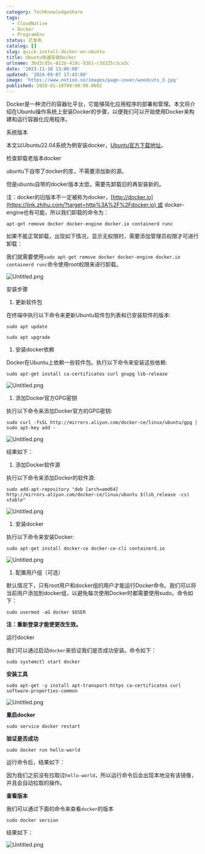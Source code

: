 ```yaml
---
category: TechKnowledgeShare
tags:
  - CloudNative
  - Docker
  - ProgramEnv
status: 已发布
catalog: []
slug: quick-install-docker-on-ubuntu
title: Ubuntu快速安装Docker
urlname: 3bd3cd5c-012b-418c-93b1-c3d325c3ca3c
date: '2023-11-18 13:06:00'
updated: '2024-09-07 17:43:00'
image: 'https://www.notion.so/images/page-cover/woodcuts_3.jpg'
published: 2020-01-18T08:00:00.000Z
---
```


Docker是一种流行的容器化平台，它能够简化应用程序的部署和管理。本文将介绍在Ubuntu操作系统上安装Docker的步骤，以便我们可以开始使用Docker来构建和运行容器化应用程序。


系统版本


本文以Ubuntu22.04系统为例安装docker，[Ubuntu官方下载地址](https://link.zhihu.com/?target=https%3A%2F%2Fubuntu.com%2Fdownload)。


检查卸载老版本docker


ubuntu下自带了docker的库，不需要添加新的源。


但是ubuntu自带的docker版本太低，需要先卸载旧的再安装新的。


注：docker的旧版本不一定被称为docker，[http://docker.io](https://link.zhihu.com/?target=http%3A%2F%2Fdocker.io) 或 docker-engine也有可能，所以我们卸载的命令为：


`apt-get remove docker docker-engine docker.io containerd runc`


如果不能正常卸载，出现如下情况，显示无权限时，需要添加管理员权限才可进行卸载：


我们就需要使用`sudo apt-get remove docker docker-engine docker.io containerd runc`命令使用root权限来进行卸载。


![Untitled.png](https://prod-files-secure.s3.us-west-2.amazonaws.com/5d24fe63-e567-4804-86f9-9fdc62e13082/39952d0f-7851-4550-b715-72a33876c773/Untitled.png?X-Amz-Algorithm=AWS4-HMAC-SHA256&X-Amz-Content-Sha256=UNSIGNED-PAYLOAD&X-Amz-Credential=ASIAZI2LB466WKYNSAE4%2F20250222%2Fus-west-2%2Fs3%2Faws4_request&X-Amz-Date=20250222T053526Z&X-Amz-Expires=3600&X-Amz-Security-Token=IQoJb3JpZ2luX2VjEL3%2F%2F%2F%2F%2F%2F%2F%2F%2F%2FwEaCXVzLXdlc3QtMiJGMEQCIFH5LUW4qcsy8K3s7KuyZ4QqJzoUwmNRO%2Bk%2F87r%2BTGoiAiB0B9vJ99T929L%2FmIQFwomWdGIQ2oeyDSal3t%2FfZ%2Fy5kyqIBAjm%2F%2F%2F%2F%2F%2F%2F%2F%2F%2F8BEAAaDDYzNzQyMzE4MzgwNSIMYwn79OK%2B%2BbWTADTuKtwDU4hqCtqhRHLxEHpGFqUHAsiAYZmzLGoDOxvsITFOasxPlf9JtYe5Y17t7kppcINlGMEr16P6dkf5n%2FbdH531OXbCWuqbY2fBpfJRo%2BPu4EvoFavMtxqpiNdnJ5DjDueJBd5pmmpAbcgJYcUc0tWgPPqYJQjoDXS4pR2JdMLTg8149PNOEjZQgCcjQIxhldbb3ro6mI21spKz1WnYnemv3MgoRBcooO%2F20NOiMfflnVW7z4YiajaT5QPv3eRWE1EXZ9%2FJAQCUJeZKpCmUQYBGh28N6LBPUssXGpMggCUBr3ckavIMStQu2w9sOO9HTIaUA7iEy8mXi0OJ4Lwn1oCQcE70T%2FhxChALhkcW9aSB4jVNaG6ImClwK9ASyhwBgFCbOyxCdR1w5Nsnngc6%2FGjOQWgPae0DXBFuYZQq5AUBFlS%2FJhu5sQtUi%2BHcCIIdEtL%2BZ%2Bm%2F6YYWC1qqSyhGn%2BVY%2Fo1e7UuEZ9kKKLoBIio50hdbXD2ucRDJ2M5PIYFmigzf81Sgm0lfQS76RMvZbRDLrr72LMRhv%2F%2FN1xN%2BKcSlw9Uo5Hzt6qrOBJa%2BxZxfXW7yQbi1RjVHsJm36Q%2FyQNKbSzGzXgQP0W17GxcAXAUcEmlHCKFYEdj%2FUOOvdawwmqjlvQY6pgEAFFCXNhpo9cFFwpdDGysYj5Qmod5OE2i7dRS14OuFU3l%2BFU1OKBfSWqY0iRnvTudvXk8K2TCeBUd2Qu%2FmDPmTwXeiigRoje%2Fxv5QikP6u5BaPAA4Ic6I7omV1Xc6NJ3adw384cW%2FWWygRchrUgqY%2B%2B%2FMY8Vt%2Fi6B1qmhrB7Qft%2BuS%2FO8yU4%2B2mc3rMyA%2BtvhES3lRSXXp%2Fyh2RZk0imYAqPadTJ9O&X-Amz-Signature=a9070add81e2c25f98a8beca7248e361034d4b7057e8ee874d0d017041774989&X-Amz-SignedHeaders=host&x-id=GetObject)


安装步骤

1. 更新软件包

在终端中执行以下命令来更新Ubuntu软件包列表和已安装软件的版本:


`sudo apt update`


`sudo apt upgrade`

1. 安装docker依赖

Docker在Ubuntu上依赖一些软件包。执行以下命令来安装这些依赖:


`sudo apt-get install ca-certificates curl gnupg lsb-release`


![Untitled.png](https://prod-files-secure.s3.us-west-2.amazonaws.com/5d24fe63-e567-4804-86f9-9fdc62e13082/b5a549a8-6621-4824-a151-93e8b0592f14/Untitled.png?X-Amz-Algorithm=AWS4-HMAC-SHA256&X-Amz-Content-Sha256=UNSIGNED-PAYLOAD&X-Amz-Credential=ASIAZI2LB466WKYNSAE4%2F20250222%2Fus-west-2%2Fs3%2Faws4_request&X-Amz-Date=20250222T053526Z&X-Amz-Expires=3600&X-Amz-Security-Token=IQoJb3JpZ2luX2VjEL3%2F%2F%2F%2F%2F%2F%2F%2F%2F%2FwEaCXVzLXdlc3QtMiJGMEQCIFH5LUW4qcsy8K3s7KuyZ4QqJzoUwmNRO%2Bk%2F87r%2BTGoiAiB0B9vJ99T929L%2FmIQFwomWdGIQ2oeyDSal3t%2FfZ%2Fy5kyqIBAjm%2F%2F%2F%2F%2F%2F%2F%2F%2F%2F8BEAAaDDYzNzQyMzE4MzgwNSIMYwn79OK%2B%2BbWTADTuKtwDU4hqCtqhRHLxEHpGFqUHAsiAYZmzLGoDOxvsITFOasxPlf9JtYe5Y17t7kppcINlGMEr16P6dkf5n%2FbdH531OXbCWuqbY2fBpfJRo%2BPu4EvoFavMtxqpiNdnJ5DjDueJBd5pmmpAbcgJYcUc0tWgPPqYJQjoDXS4pR2JdMLTg8149PNOEjZQgCcjQIxhldbb3ro6mI21spKz1WnYnemv3MgoRBcooO%2F20NOiMfflnVW7z4YiajaT5QPv3eRWE1EXZ9%2FJAQCUJeZKpCmUQYBGh28N6LBPUssXGpMggCUBr3ckavIMStQu2w9sOO9HTIaUA7iEy8mXi0OJ4Lwn1oCQcE70T%2FhxChALhkcW9aSB4jVNaG6ImClwK9ASyhwBgFCbOyxCdR1w5Nsnngc6%2FGjOQWgPae0DXBFuYZQq5AUBFlS%2FJhu5sQtUi%2BHcCIIdEtL%2BZ%2Bm%2F6YYWC1qqSyhGn%2BVY%2Fo1e7UuEZ9kKKLoBIio50hdbXD2ucRDJ2M5PIYFmigzf81Sgm0lfQS76RMvZbRDLrr72LMRhv%2F%2FN1xN%2BKcSlw9Uo5Hzt6qrOBJa%2BxZxfXW7yQbi1RjVHsJm36Q%2FyQNKbSzGzXgQP0W17GxcAXAUcEmlHCKFYEdj%2FUOOvdawwmqjlvQY6pgEAFFCXNhpo9cFFwpdDGysYj5Qmod5OE2i7dRS14OuFU3l%2BFU1OKBfSWqY0iRnvTudvXk8K2TCeBUd2Qu%2FmDPmTwXeiigRoje%2Fxv5QikP6u5BaPAA4Ic6I7omV1Xc6NJ3adw384cW%2FWWygRchrUgqY%2B%2B%2FMY8Vt%2Fi6B1qmhrB7Qft%2BuS%2FO8yU4%2B2mc3rMyA%2BtvhES3lRSXXp%2Fyh2RZk0imYAqPadTJ9O&X-Amz-Signature=a0ada27f2ac004c8f643ae13aa27a8881764b0aefa526cad6eae5ab6180378b4&X-Amz-SignedHeaders=host&x-id=GetObject)

1. 添加Docker官方GPG密钥

执行以下命令来添加Docker官方的GPG密钥:


`sudo curl -fsSL http://mirrors.aliyun.com/docker-ce/linux/ubuntu/gpg | sudo apt-key add -`


![Untitled.png](https://prod-files-secure.s3.us-west-2.amazonaws.com/5d24fe63-e567-4804-86f9-9fdc62e13082/98014b5e-f5b7-4b16-804e-ab6917971bd3/Untitled.png?X-Amz-Algorithm=AWS4-HMAC-SHA256&X-Amz-Content-Sha256=UNSIGNED-PAYLOAD&X-Amz-Credential=ASIAZI2LB466WKYNSAE4%2F20250222%2Fus-west-2%2Fs3%2Faws4_request&X-Amz-Date=20250222T053526Z&X-Amz-Expires=3600&X-Amz-Security-Token=IQoJb3JpZ2luX2VjEL3%2F%2F%2F%2F%2F%2F%2F%2F%2F%2FwEaCXVzLXdlc3QtMiJGMEQCIFH5LUW4qcsy8K3s7KuyZ4QqJzoUwmNRO%2Bk%2F87r%2BTGoiAiB0B9vJ99T929L%2FmIQFwomWdGIQ2oeyDSal3t%2FfZ%2Fy5kyqIBAjm%2F%2F%2F%2F%2F%2F%2F%2F%2F%2F8BEAAaDDYzNzQyMzE4MzgwNSIMYwn79OK%2B%2BbWTADTuKtwDU4hqCtqhRHLxEHpGFqUHAsiAYZmzLGoDOxvsITFOasxPlf9JtYe5Y17t7kppcINlGMEr16P6dkf5n%2FbdH531OXbCWuqbY2fBpfJRo%2BPu4EvoFavMtxqpiNdnJ5DjDueJBd5pmmpAbcgJYcUc0tWgPPqYJQjoDXS4pR2JdMLTg8149PNOEjZQgCcjQIxhldbb3ro6mI21spKz1WnYnemv3MgoRBcooO%2F20NOiMfflnVW7z4YiajaT5QPv3eRWE1EXZ9%2FJAQCUJeZKpCmUQYBGh28N6LBPUssXGpMggCUBr3ckavIMStQu2w9sOO9HTIaUA7iEy8mXi0OJ4Lwn1oCQcE70T%2FhxChALhkcW9aSB4jVNaG6ImClwK9ASyhwBgFCbOyxCdR1w5Nsnngc6%2FGjOQWgPae0DXBFuYZQq5AUBFlS%2FJhu5sQtUi%2BHcCIIdEtL%2BZ%2Bm%2F6YYWC1qqSyhGn%2BVY%2Fo1e7UuEZ9kKKLoBIio50hdbXD2ucRDJ2M5PIYFmigzf81Sgm0lfQS76RMvZbRDLrr72LMRhv%2F%2FN1xN%2BKcSlw9Uo5Hzt6qrOBJa%2BxZxfXW7yQbi1RjVHsJm36Q%2FyQNKbSzGzXgQP0W17GxcAXAUcEmlHCKFYEdj%2FUOOvdawwmqjlvQY6pgEAFFCXNhpo9cFFwpdDGysYj5Qmod5OE2i7dRS14OuFU3l%2BFU1OKBfSWqY0iRnvTudvXk8K2TCeBUd2Qu%2FmDPmTwXeiigRoje%2Fxv5QikP6u5BaPAA4Ic6I7omV1Xc6NJ3adw384cW%2FWWygRchrUgqY%2B%2B%2FMY8Vt%2Fi6B1qmhrB7Qft%2BuS%2FO8yU4%2B2mc3rMyA%2BtvhES3lRSXXp%2Fyh2RZk0imYAqPadTJ9O&X-Amz-Signature=585f59d658640e2cbe02faae377ce111222a704e8d47607514c3beb27e9985be&X-Amz-SignedHeaders=host&x-id=GetObject)


结果如下：

1. 添加Docker软件源

执行以下命令来添加Docker的软件源:


`sudo add-apt-repository "deb [arch=amd64] http://mirrors.aliyun.com/docker-ce/linux/ubuntu $(lsb_release -cs) stable"`


![Untitled.png](https://prod-files-secure.s3.us-west-2.amazonaws.com/5d24fe63-e567-4804-86f9-9fdc62e13082/7fc5bdbe-9d4c-48b8-ba03-3309380f47ba/Untitled.png?X-Amz-Algorithm=AWS4-HMAC-SHA256&X-Amz-Content-Sha256=UNSIGNED-PAYLOAD&X-Amz-Credential=ASIAZI2LB466WKYNSAE4%2F20250222%2Fus-west-2%2Fs3%2Faws4_request&X-Amz-Date=20250222T053526Z&X-Amz-Expires=3600&X-Amz-Security-Token=IQoJb3JpZ2luX2VjEL3%2F%2F%2F%2F%2F%2F%2F%2F%2F%2FwEaCXVzLXdlc3QtMiJGMEQCIFH5LUW4qcsy8K3s7KuyZ4QqJzoUwmNRO%2Bk%2F87r%2BTGoiAiB0B9vJ99T929L%2FmIQFwomWdGIQ2oeyDSal3t%2FfZ%2Fy5kyqIBAjm%2F%2F%2F%2F%2F%2F%2F%2F%2F%2F8BEAAaDDYzNzQyMzE4MzgwNSIMYwn79OK%2B%2BbWTADTuKtwDU4hqCtqhRHLxEHpGFqUHAsiAYZmzLGoDOxvsITFOasxPlf9JtYe5Y17t7kppcINlGMEr16P6dkf5n%2FbdH531OXbCWuqbY2fBpfJRo%2BPu4EvoFavMtxqpiNdnJ5DjDueJBd5pmmpAbcgJYcUc0tWgPPqYJQjoDXS4pR2JdMLTg8149PNOEjZQgCcjQIxhldbb3ro6mI21spKz1WnYnemv3MgoRBcooO%2F20NOiMfflnVW7z4YiajaT5QPv3eRWE1EXZ9%2FJAQCUJeZKpCmUQYBGh28N6LBPUssXGpMggCUBr3ckavIMStQu2w9sOO9HTIaUA7iEy8mXi0OJ4Lwn1oCQcE70T%2FhxChALhkcW9aSB4jVNaG6ImClwK9ASyhwBgFCbOyxCdR1w5Nsnngc6%2FGjOQWgPae0DXBFuYZQq5AUBFlS%2FJhu5sQtUi%2BHcCIIdEtL%2BZ%2Bm%2F6YYWC1qqSyhGn%2BVY%2Fo1e7UuEZ9kKKLoBIio50hdbXD2ucRDJ2M5PIYFmigzf81Sgm0lfQS76RMvZbRDLrr72LMRhv%2F%2FN1xN%2BKcSlw9Uo5Hzt6qrOBJa%2BxZxfXW7yQbi1RjVHsJm36Q%2FyQNKbSzGzXgQP0W17GxcAXAUcEmlHCKFYEdj%2FUOOvdawwmqjlvQY6pgEAFFCXNhpo9cFFwpdDGysYj5Qmod5OE2i7dRS14OuFU3l%2BFU1OKBfSWqY0iRnvTudvXk8K2TCeBUd2Qu%2FmDPmTwXeiigRoje%2Fxv5QikP6u5BaPAA4Ic6I7omV1Xc6NJ3adw384cW%2FWWygRchrUgqY%2B%2B%2FMY8Vt%2Fi6B1qmhrB7Qft%2BuS%2FO8yU4%2B2mc3rMyA%2BtvhES3lRSXXp%2Fyh2RZk0imYAqPadTJ9O&X-Amz-Signature=7e434744e83bfe13c70ac7d93cfe45ea966c1cb36aed8853eead5c02b9eb5a38&X-Amz-SignedHeaders=host&x-id=GetObject)

1. 安装docker

执行以下命令来安装Docker:


`sudo apt-get install docker-ce docker-ce-cli containerd.io`


![Untitled.png](https://prod-files-secure.s3.us-west-2.amazonaws.com/5d24fe63-e567-4804-86f9-9fdc62e13082/d5ede442-ffc5-49c3-a76a-76559a797244/Untitled.png?X-Amz-Algorithm=AWS4-HMAC-SHA256&X-Amz-Content-Sha256=UNSIGNED-PAYLOAD&X-Amz-Credential=ASIAZI2LB466WKYNSAE4%2F20250222%2Fus-west-2%2Fs3%2Faws4_request&X-Amz-Date=20250222T053526Z&X-Amz-Expires=3600&X-Amz-Security-Token=IQoJb3JpZ2luX2VjEL3%2F%2F%2F%2F%2F%2F%2F%2F%2F%2FwEaCXVzLXdlc3QtMiJGMEQCIFH5LUW4qcsy8K3s7KuyZ4QqJzoUwmNRO%2Bk%2F87r%2BTGoiAiB0B9vJ99T929L%2FmIQFwomWdGIQ2oeyDSal3t%2FfZ%2Fy5kyqIBAjm%2F%2F%2F%2F%2F%2F%2F%2F%2F%2F8BEAAaDDYzNzQyMzE4MzgwNSIMYwn79OK%2B%2BbWTADTuKtwDU4hqCtqhRHLxEHpGFqUHAsiAYZmzLGoDOxvsITFOasxPlf9JtYe5Y17t7kppcINlGMEr16P6dkf5n%2FbdH531OXbCWuqbY2fBpfJRo%2BPu4EvoFavMtxqpiNdnJ5DjDueJBd5pmmpAbcgJYcUc0tWgPPqYJQjoDXS4pR2JdMLTg8149PNOEjZQgCcjQIxhldbb3ro6mI21spKz1WnYnemv3MgoRBcooO%2F20NOiMfflnVW7z4YiajaT5QPv3eRWE1EXZ9%2FJAQCUJeZKpCmUQYBGh28N6LBPUssXGpMggCUBr3ckavIMStQu2w9sOO9HTIaUA7iEy8mXi0OJ4Lwn1oCQcE70T%2FhxChALhkcW9aSB4jVNaG6ImClwK9ASyhwBgFCbOyxCdR1w5Nsnngc6%2FGjOQWgPae0DXBFuYZQq5AUBFlS%2FJhu5sQtUi%2BHcCIIdEtL%2BZ%2Bm%2F6YYWC1qqSyhGn%2BVY%2Fo1e7UuEZ9kKKLoBIio50hdbXD2ucRDJ2M5PIYFmigzf81Sgm0lfQS76RMvZbRDLrr72LMRhv%2F%2FN1xN%2BKcSlw9Uo5Hzt6qrOBJa%2BxZxfXW7yQbi1RjVHsJm36Q%2FyQNKbSzGzXgQP0W17GxcAXAUcEmlHCKFYEdj%2FUOOvdawwmqjlvQY6pgEAFFCXNhpo9cFFwpdDGysYj5Qmod5OE2i7dRS14OuFU3l%2BFU1OKBfSWqY0iRnvTudvXk8K2TCeBUd2Qu%2FmDPmTwXeiigRoje%2Fxv5QikP6u5BaPAA4Ic6I7omV1Xc6NJ3adw384cW%2FWWygRchrUgqY%2B%2B%2FMY8Vt%2Fi6B1qmhrB7Qft%2BuS%2FO8yU4%2B2mc3rMyA%2BtvhES3lRSXXp%2Fyh2RZk0imYAqPadTJ9O&X-Amz-Signature=eaa1891080b490f6244de1fcd662d182e118f578a56a07e4c28726036c6a5597&X-Amz-SignedHeaders=host&x-id=GetObject)

1. 配置用户组（可选）

默认情况下，只有root用户和docker组的用户才能运行Docker命令。我们可以将当前用户添加到docker组，以避免每次使用Docker时都需要使用sudo。命令如下：


`sudo usermod -aG docker $USER`


**注：重新登录才能使更改生效。**


运行docker


我们可以通过启动`docker`来验证我们是否成功安装。命令如下：


`sudo systemctl start docker`


**安装工具**


`sudo apt-get -y install apt-transport-https ca-certificates curl software-properties-common`


![Untitled.png](https://prod-files-secure.s3.us-west-2.amazonaws.com/5d24fe63-e567-4804-86f9-9fdc62e13082/0c3615c1-94db-46f5-9743-68bb221a9964/Untitled.png?X-Amz-Algorithm=AWS4-HMAC-SHA256&X-Amz-Content-Sha256=UNSIGNED-PAYLOAD&X-Amz-Credential=ASIAZI2LB466WKYNSAE4%2F20250222%2Fus-west-2%2Fs3%2Faws4_request&X-Amz-Date=20250222T053526Z&X-Amz-Expires=3600&X-Amz-Security-Token=IQoJb3JpZ2luX2VjEL3%2F%2F%2F%2F%2F%2F%2F%2F%2F%2FwEaCXVzLXdlc3QtMiJGMEQCIFH5LUW4qcsy8K3s7KuyZ4QqJzoUwmNRO%2Bk%2F87r%2BTGoiAiB0B9vJ99T929L%2FmIQFwomWdGIQ2oeyDSal3t%2FfZ%2Fy5kyqIBAjm%2F%2F%2F%2F%2F%2F%2F%2F%2F%2F8BEAAaDDYzNzQyMzE4MzgwNSIMYwn79OK%2B%2BbWTADTuKtwDU4hqCtqhRHLxEHpGFqUHAsiAYZmzLGoDOxvsITFOasxPlf9JtYe5Y17t7kppcINlGMEr16P6dkf5n%2FbdH531OXbCWuqbY2fBpfJRo%2BPu4EvoFavMtxqpiNdnJ5DjDueJBd5pmmpAbcgJYcUc0tWgPPqYJQjoDXS4pR2JdMLTg8149PNOEjZQgCcjQIxhldbb3ro6mI21spKz1WnYnemv3MgoRBcooO%2F20NOiMfflnVW7z4YiajaT5QPv3eRWE1EXZ9%2FJAQCUJeZKpCmUQYBGh28N6LBPUssXGpMggCUBr3ckavIMStQu2w9sOO9HTIaUA7iEy8mXi0OJ4Lwn1oCQcE70T%2FhxChALhkcW9aSB4jVNaG6ImClwK9ASyhwBgFCbOyxCdR1w5Nsnngc6%2FGjOQWgPae0DXBFuYZQq5AUBFlS%2FJhu5sQtUi%2BHcCIIdEtL%2BZ%2Bm%2F6YYWC1qqSyhGn%2BVY%2Fo1e7UuEZ9kKKLoBIio50hdbXD2ucRDJ2M5PIYFmigzf81Sgm0lfQS76RMvZbRDLrr72LMRhv%2F%2FN1xN%2BKcSlw9Uo5Hzt6qrOBJa%2BxZxfXW7yQbi1RjVHsJm36Q%2FyQNKbSzGzXgQP0W17GxcAXAUcEmlHCKFYEdj%2FUOOvdawwmqjlvQY6pgEAFFCXNhpo9cFFwpdDGysYj5Qmod5OE2i7dRS14OuFU3l%2BFU1OKBfSWqY0iRnvTudvXk8K2TCeBUd2Qu%2FmDPmTwXeiigRoje%2Fxv5QikP6u5BaPAA4Ic6I7omV1Xc6NJ3adw384cW%2FWWygRchrUgqY%2B%2B%2FMY8Vt%2Fi6B1qmhrB7Qft%2BuS%2FO8yU4%2B2mc3rMyA%2BtvhES3lRSXXp%2Fyh2RZk0imYAqPadTJ9O&X-Amz-Signature=39e14fc0edae8e8ea0fb2d7592468aab6e45a851896b8f165f0c889360a1efa5&X-Amz-SignedHeaders=host&x-id=GetObject)


**重启docker**


`sudo service docker restart`


**验证是否成功**


`sudo docker run hello-world`


运行命令后，结果如下：


因为我们之前没有拉取过`hello-world`，所以运行命令后会出现本地没有该镜像，并且会自动拉取的操作。


**查看版本**


我们可以通过下面的命令来查看`docker`的版本


`sudo docker version`


结果如下：


![Untitled.png](https://prod-files-secure.s3.us-west-2.amazonaws.com/5d24fe63-e567-4804-86f9-9fdc62e13082/efdb509a-3c1e-41a3-91ee-a1bd88793688/Untitled.png?X-Amz-Algorithm=AWS4-HMAC-SHA256&X-Amz-Content-Sha256=UNSIGNED-PAYLOAD&X-Amz-Credential=ASIAZI2LB466WKYNSAE4%2F20250222%2Fus-west-2%2Fs3%2Faws4_request&X-Amz-Date=20250222T053526Z&X-Amz-Expires=3600&X-Amz-Security-Token=IQoJb3JpZ2luX2VjEL3%2F%2F%2F%2F%2F%2F%2F%2F%2F%2FwEaCXVzLXdlc3QtMiJGMEQCIFH5LUW4qcsy8K3s7KuyZ4QqJzoUwmNRO%2Bk%2F87r%2BTGoiAiB0B9vJ99T929L%2FmIQFwomWdGIQ2oeyDSal3t%2FfZ%2Fy5kyqIBAjm%2F%2F%2F%2F%2F%2F%2F%2F%2F%2F8BEAAaDDYzNzQyMzE4MzgwNSIMYwn79OK%2B%2BbWTADTuKtwDU4hqCtqhRHLxEHpGFqUHAsiAYZmzLGoDOxvsITFOasxPlf9JtYe5Y17t7kppcINlGMEr16P6dkf5n%2FbdH531OXbCWuqbY2fBpfJRo%2BPu4EvoFavMtxqpiNdnJ5DjDueJBd5pmmpAbcgJYcUc0tWgPPqYJQjoDXS4pR2JdMLTg8149PNOEjZQgCcjQIxhldbb3ro6mI21spKz1WnYnemv3MgoRBcooO%2F20NOiMfflnVW7z4YiajaT5QPv3eRWE1EXZ9%2FJAQCUJeZKpCmUQYBGh28N6LBPUssXGpMggCUBr3ckavIMStQu2w9sOO9HTIaUA7iEy8mXi0OJ4Lwn1oCQcE70T%2FhxChALhkcW9aSB4jVNaG6ImClwK9ASyhwBgFCbOyxCdR1w5Nsnngc6%2FGjOQWgPae0DXBFuYZQq5AUBFlS%2FJhu5sQtUi%2BHcCIIdEtL%2BZ%2Bm%2F6YYWC1qqSyhGn%2BVY%2Fo1e7UuEZ9kKKLoBIio50hdbXD2ucRDJ2M5PIYFmigzf81Sgm0lfQS76RMvZbRDLrr72LMRhv%2F%2FN1xN%2BKcSlw9Uo5Hzt6qrOBJa%2BxZxfXW7yQbi1RjVHsJm36Q%2FyQNKbSzGzXgQP0W17GxcAXAUcEmlHCKFYEdj%2FUOOvdawwmqjlvQY6pgEAFFCXNhpo9cFFwpdDGysYj5Qmod5OE2i7dRS14OuFU3l%2BFU1OKBfSWqY0iRnvTudvXk8K2TCeBUd2Qu%2FmDPmTwXeiigRoje%2Fxv5QikP6u5BaPAA4Ic6I7omV1Xc6NJ3adw384cW%2FWWygRchrUgqY%2B%2B%2FMY8Vt%2Fi6B1qmhrB7Qft%2BuS%2FO8yU4%2B2mc3rMyA%2BtvhES3lRSXXp%2Fyh2RZk0imYAqPadTJ9O&X-Amz-Signature=0377dd5e549d8317c26bb4aa6801b05da439ecddcab53e5cb2b8a6953abc71ab&X-Amz-SignedHeaders=host&x-id=GetObject)

